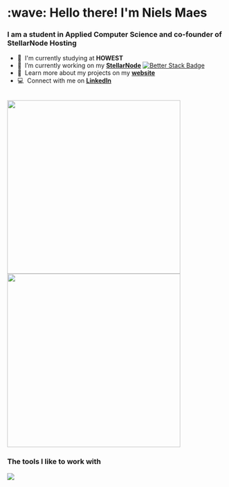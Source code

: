 <h1 align="left" id="nielsm">:wave: Hello there! I'm Niels Maes</h1>
<h3 align="left">I am a student in Applied Computer Science and co-founder of StellarNode Hosting</h3>



- :office: &nbsp;I'm currently studying at **HOWEST**
- :seedling: &nbsp;I’m currently working on my **[StellarNode]** [![Better Stack Badge](https://uptime.betterstack.com/status-badges/v3/monitor/10do7.svg)](https://uptime.betterstack.com/?utm_source=status_badge)
- :book: &nbsp;Learn more about my projects on my **[website]** 
- :computer: &nbsp;Connect with me on **[LinkedIn]** 

<br>

  <img width=400 src='https://github-readme-stats.vercel.app/api/top-langs/?username=NielsM05&theme=vue-dark&show_icons=true&hide_border=true&layout=compact' />
  <img width=400 src='https://github-readme-streak-stats.herokuapp.com/?user=NielsM05&theme=vue-dark&hide_border=true' />


<h3>The tools I like to work with</h3>
<p align="left">
  <a href="https://skillicons.dev">
    <img src="https://skillicons.dev/icons?i=html,css,js,python,cs,java,discord,git,gitlab,github,mysql,mongodb,nodejs" />
  </a>
</p>



<!-- links -->

[website]: https://nielsm.be
[StellarNode]: https://stellarnode.be
[linkedin]: https://www.linkedin.com/in/nielsm05 "Jacob Colvin LinkedIn"
